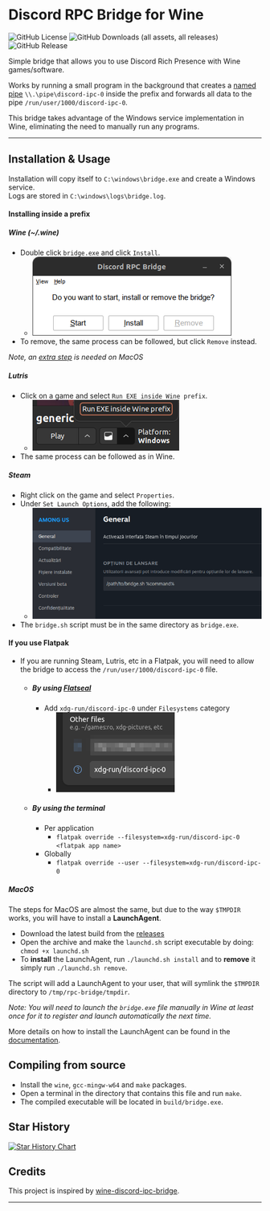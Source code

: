 # Discord RPC Bridge for Wine

![GitHub License](https://img.shields.io/github/license/EnderIce2/rpc-bridge?style=for-the-badge)
![GitHub Downloads (all assets, all releases)](https://img.shields.io/github/downloads/EnderIce2/rpc-bridge/total?style=for-the-badge)
![GitHub Release](https://img.shields.io/github/v/release/EnderIce2/rpc-bridge?style=for-the-badge)

Simple bridge that allows you to use Discord Rich Presence with Wine games/software.

Works by running a small program in the background that creates a [named pipe](https://learn.microsoft.com/en-us/windows/win32/ipc/named-pipes) `\\.\pipe\discord-ipc-0` inside the prefix and forwards all data to the pipe `/run/user/1000/discord-ipc-0`.

This bridge takes advantage of the Windows service implementation in Wine, eliminating the need to manually run any programs.

---

## Installation & Usage

Installation will copy itself to `C:\windows\bridge.exe` and create a Windows service.  
Logs are stored in `C:\windows\logs\bridge.log`.

#### Installing inside a prefix

##### Wine (~/.wine)

- Double click `bridge.exe` and click `Install`.
    - ![gui](docs/assets/gui.png)
- To remove, the same process can be followed, but click `Remove` instead.

*Note, an [extra step](https://github.com/EnderIce2/rpc-bridge?tab=readme-ov-file#macos) is needed on MacOS*

##### Lutris

- Click on a game and select `Run EXE inside Wine prefix`.
    - ![lutris](docs/assets/lutris.png)
- The same process can be followed as in Wine.

##### Steam

- Right click on the game and select `Properties`.
- Under `Set Launch Options`, add the following:
    - ![bridge.sh](docs/assets/steam_script.png "Set Launch Options to the path of the bridge.sh")
- The `bridge.sh` script must be in the same directory as `bridge.exe`.

#### If you use Flatpak

- If you are running Steam, Lutris, etc in a Flatpak, you will need to allow the bridge to access the `/run/user/1000/discord-ipc-0` file.
	- ##### By using [Flatseal](https://flathub.org/apps/details/com.github.tchx84.Flatseal)
		- Add `xdg-run/discord-ipc-0` under `Filesystems` category
			- ![flatseal](docs/assets/flatseal_permission.png)
	- ##### By using the terminal
		- Per application
			- `flatpak override --filesystem=xdg-run/discord-ipc-0 <flatpak app name>`
		- Globally
			- `flatpak override --user --filesystem=xdg-run/discord-ipc-0`

##### MacOS

The steps for MacOS are almost the same, but due to the way `$TMPDIR` works, you will have to install a **LaunchAgent**.

- Download the latest build from the [releases](https://github.com/EnderIce2/rpc-bridge/releases)
- Open the archive and make the `launchd.sh` script executable by doing: `chmod +x launchd.sh`
- To **install** the LaunchAgent, run `./launchd.sh install` and to **remove** it simply run `./launchd.sh remove`.

The script will add a LaunchAgent to your user, that will symlink the `$TMPDIR` directory to `/tmp/rpc-bridge/tmpdir`.

*Note: You will need to launch the `bridge.exe` file manually in Wine at least once for it to register and launch automatically the next time.*

More details on how to install the LaunchAgent can be found in the [documentation](https://enderice2.github.io/rpc-bridge/).

## Compiling from source

- Install the `wine`, `gcc-mingw-w64` and `make` packages.
- Open a terminal in the directory that contains this file and run `make`.
- The compiled executable will be located in `build/bridge.exe`.

## Star History

[![Star History Chart](https://api.star-history.com/svg?repos=enderice2/rpc-bridge&type=Date)](https://www.star-history.com/#enderice2/rpc-bridge&Date)

## Credits

This project is inspired by [wine-discord-ipc-bridge](https://github.com/0e4ef622/wine-discord-ipc-bridge).

---
